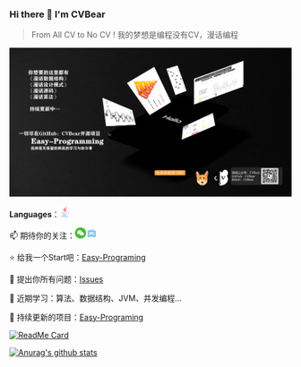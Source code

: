 ### Hi there 👋 I'm CVBear

<!--
**CVBear/CVBear** is a ✨ _special_ ✨ repository because its `README.md` (this file) appears on your GitHub profile.

Here are some ideas to get you started:

- 🔭 I’m currently working on ...
- 🌱 I’m currently learning ...
- 👯 I’m looking to collaborate on ...
- 🤔 I’m looking for help with ...
- 💬 Ask me about ...
- 📫 How to reach me: ...
- 😄 Pronouns: ...
- ⚡ Fun fact: ...
-->

> From All CV to No CV !  我的梦想是编程没有CV，漫话编程

![banner](https://raw.githubusercontent.com/CVBear/CVBear/master/assert/banner.png)

**Languages**：<img alt="微信" width="20px" src="https://raw.githubusercontent.com/CVBear/CVBear/master/assert/java.png" />

📫 期待你的关注：<a href="https://raw.githubusercontent.com/CVBear/CVBear/master/assert/wechat2.png"><img alt="微信" width="20px" src="./assert/wechat.png" /><a href="https://github.com/CVBear/CVBear/blob/master/assert"><img alt="bilibili" width="20px" src="https://raw.githubusercontent.com/CVBear/CVBear/master/assert/bilibili.png" /></a></a>

⭐ 给我一个Start吧：[Easy-Programing](https://github.com/CVBear/Easy-Programing)

💬 提出你所有问题：[Issues](https://github.com/CVBear/Easy-Programing/issues)

🌱 近期学习：算法、数据结构、JVM、并发编程...

🔭 持续更新的项目：[Easy-Programing](https://github.com/CVBear/Easy-Programing)

[![ReadMe Card](https://github-readme-stats.vercel.app/api/pin/?username=CVBear&repo=Easy-Programing)](https://github.com/anuraghazra/github-readme-stats)

[![Anurag's github stats](https://github-readme-stats.vercel.app/api?username=CVBear&theme=tokyonight)](https://github.com/anuraghazra/github-readme-stats)

